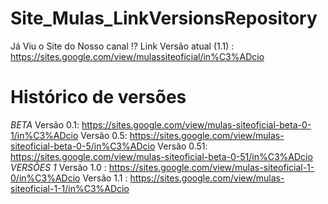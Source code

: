 # Site_Mulas_LinkVersionsRepository
Já Viu o Site do Nosso canal !?
Link Versão atual (1.1) : https://sites.google.com/view/mulassiteoficial/in%C3%ADcio

# Histórico de versões
*BETA*
Versão 0.1: https://sites.google.com/view/mulas-siteoficial-beta-0-1/in%C3%ADcio
Versão 0.5: https://sites.google.com/view/mulas-siteoficial-beta-0-5/in%C3%ADcio
Versão 0.51: https://sites.google.com/view/mulas-siteoficial-beta-0-51/in%C3%ADcio
*VERSÕES 1*
Versão 1.0 : https://sites.google.com/view/mulas-siteoficial-1-0/in%C3%ADcio
Versão 1.1 : https://sites.google.com/view/mulas-siteoficial-1-1/in%C3%ADcio

